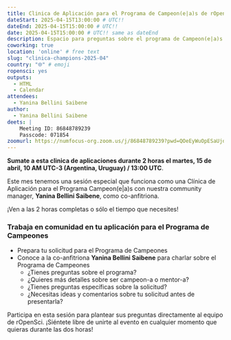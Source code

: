 ```yaml
---
title: Clinica de Aplicación para el Programa de Campeon(e|a)s de rOpenSci
dateStart: 2025-04-15T13:00:00 # UTC!!
dateEnd: 2025-04-15T15:00:00 # UTC!!
date: 2025-04-15T15:00:00 # UTC!! same as dateEnd
description: Espacio para preguntas sobre el programa de Campeon(e|a)s de rOpenSci y para trabajar en tu aplicación para ser parte del programa.
coworking: true
location: 'online' # free text
slug: "clinica-champions-2025-04"
country: "🌐" # emoji
ropensci: yes
outputs:
  - HTML
  - Calendar
attendees:
  - Yanina Bellini Saibene
author:
  - Yanina Bellini Saibene
deets: |
    Meeting ID: 86848789239
    Passcode: 071854
zoomurl: https://numfocus-org.zoom.us/j/86848789239?pwd=QOeEyWuOpESaUjdVWVRE2Kk8BC6G4d.1
---
```


<!--
```{r}
d <- lubridate::ymd_hms('2025-04-01 09:00:00', tz = 'America/Vancouver')
lubridate::with_tz(d, 'UTC')
lubridate::with_tz(d, 'America/Winnipeg')
```
-->

**Sumate a esta clinica de aplicaciones durante 2 horas el martes, 15 de abril, 10 AM UTC-3 (Argentina, Uruguay) / 13:00 UTC**.

Este mes tenemos una sesión especial que funciona como una Clínica de Aplicación para 
el Programa Campeon(e|a)s con nuestra community manager, **Yanina Bellini Saibene**, 
como co-anfitriona.

¡Ven a las 2 horas completas o sólo el tiempo que necesites!

### Trabaja en comunidad en tu aplicación para el Programa de Campeones

- Prepara tu solicitud para el Programa de Campeones
- Conoce a la co-anfitriona **Yanina Bellini Saibene** para charlar sobre el Programa de Campeones
  - ¿Tienes preguntas sobre el programa?
  - ¿Quieres más detalles sobre ser campeon-a o mentor-a?
  - ¿Tienes preguntas específicas sobre la solicitud?
  - ¿Necesitas ideas y comentarios sobre tu solicitud antes de presentarla? 
  
Participa en esta sesión para plantear sus preguntas directamente al equipo de rOpenSci. ¡Siéntete libre de unirte al evento en cualquier momento que quieras durante las dos horas!
